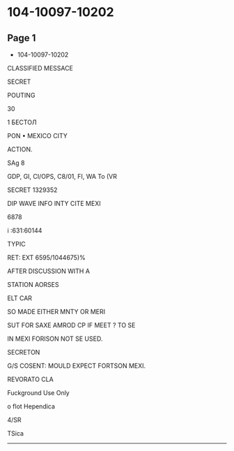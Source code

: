 # 104-10097-10202

## Page 1

- 104-10097-10202

CLASSIFIED MESSACE

SECRET

POUTING

30

1 БЕСТОЛ

PON • MEXICO CITY

ACTION.

SAg 8

GDP, GI, CI/OPS, C8/01, FI, WA To (VR

SECRET 1329352

DIP WAVE INFO INTY CITE MEXI

6878

i :631:60144

TYPIC

RET: EXT 6595/1044675)%

AFTER DISCUSSION WITH A

STATION AORSES

ELT CAR

SO MADE EITHER MNTY OR MERI

SUT FOR SAXE AMROD CP IF MEET ? TO SE

IN MEXI FORISON NOT SE USED.

SECRETON

G/S COSENT: MOULD EXPECT FORTSON MEXI.

REVORATO CLA

Fuckground Use Only

o flot Hependica

4/SR

TSica

---

